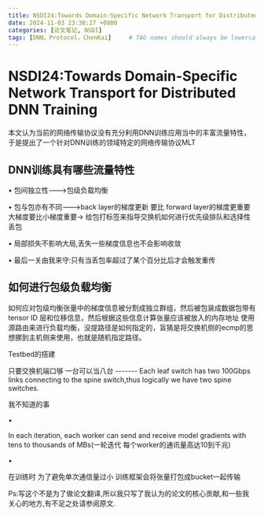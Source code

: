 ```yaml
---
title: NSDI24:Towards Domain-Specific Network Transport for Distributed DNN Training
date: 2024-11-03 23:38:27 +0800
categories: [论文笔记, NSDI]
tags: [DNN，Protocol，ChenKai]     # TAG names should always be lowercase
---
```


# NSDI24:Towards Domain-Specific Network Transport for Distributed DNN Training

本文认为当前的网络传输协议没有充分利用DNN训练应用当中的丰富流量特性，于是提出了一个针对DNN训练的领域特定的网络传输协议MLT

## DNN训练具有哪些流量特性
•  包间独立性--->包级负载均衡

•  包与包亦有不同--->back layer的梯度更新 要比 forward layer的梯度更重要 大梯度要比小梯度重要-> 给包打标签来指导交换机如何进行优先级排队和选择性丢包

•  局部损失不影响大局,丢失一些梯度信息也不会影响收敛

•  最后一关由我来守:只有当丢包率超过了某个百分比后才会触发重传

## 如何进行包级负载均衡
如何应对包级均衡张量中的梯度信息被分割成独立群组，然后被包装成数据包带有tensor ID 层和位移信息，然后根据这些信息计算张量应该被放入的内存地址 使用源路由来进行负载均衡，没提路径是如何指定的，盲猜是将交换机侧的ecmp的思想挪到主机侧来使用，也就是随机指定路径。

Testbed的搭建

只要交换机端口够 一台可以当八台 ------- Each leaf switch has two 100Gbps links connecting to the spine switch,thus logically we have two spine switches.

我不知道的事

•  

In each iteration, each worker can send and receive model gradients with tens to thousands of MBs(一轮迭代 每个worker的通讯量高达10到千兆)

•  

在训练时 为了避免单次通信量过小 训练框架会将张量打包成bucket一起传输

Ps:写这个不是为了做论文翻译,所以我只写了我认为的论文的核心贡献,和一些我关心的地方,有不足之处请参阅原文.


